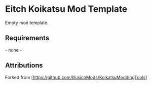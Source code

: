 # Eitch Koikatsu Mod Template
Empty mod template.

## Requirements
\- none -

## Attributions
Forked from [https://github.com/IllusionMods/KoikatsuModdingTools]

